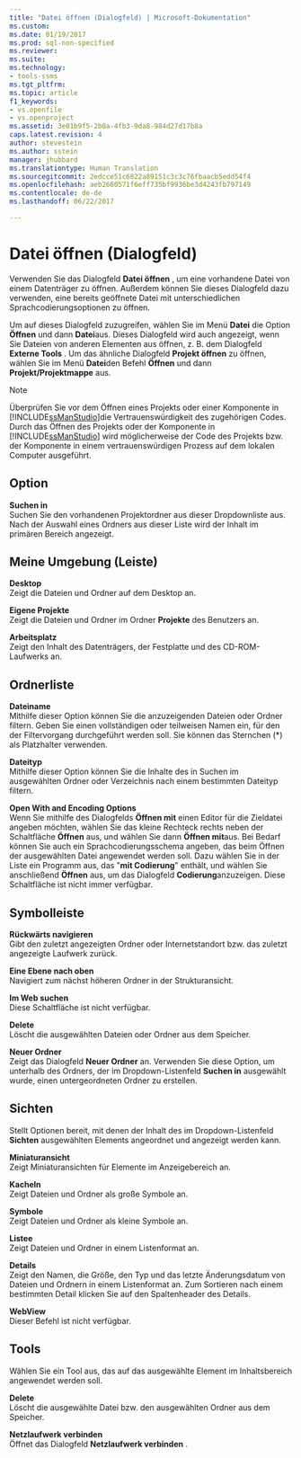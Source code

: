```yaml
---
title: "Datei öffnen (Dialogfeld) | Microsoft-Dokumentation"
ms.custom: 
ms.date: 01/19/2017
ms.prod: sql-non-specified
ms.reviewer: 
ms.suite: 
ms.technology:
- tools-ssms
ms.tgt_pltfrm: 
ms.topic: article
f1_keywords:
- vs.openfile
- vs.openproject
ms.assetid: 3e01b9f5-2b0a-4fb3-9da8-984d27d17b8a
caps.latest.revision: 4
author: stevestein
ms.author: sstein
manager: jhubbard
ms.translationtype: Human Translation
ms.sourcegitcommit: 2edcce51c6822a89151c3c3c76fbaacb5edd54f4
ms.openlocfilehash: aeb2660571f6eff735bf9936be3d4243fb797149
ms.contentlocale: de-de
ms.lasthandoff: 06/22/2017

---
```

# <a name="open-file-dialog-box"></a>Datei öffnen (Dialogfeld)
Verwenden Sie das Dialogfeld **Datei öffnen** , um eine vorhandene Datei von einem Datenträger zu öffnen. Außerdem können Sie dieses Dialogfeld dazu verwenden, eine bereits geöffnete Datei mit unterschiedlichen Sprachcodierungsoptionen zu öffnen.  
  
Um auf dieses Dialogfeld zuzugreifen, wählen Sie im Menü **Datei** die Option **Öffnen** und dann **Datei**aus. Dieses Dialogfeld wird auch angezeigt, wenn Sie Dateien von anderen Elementen aus öffnen, z. B. dem Dialogfeld **Externe Tools** . Um das ähnliche Dialogfeld **Projekt öffnen** zu öffnen, wählen Sie im Menü **Datei**den Befehl **Öffnen** und dann **Projekt/Projektmappe** aus.  
  
> [!NOTE]  
> Überprüfen Sie vor dem Öffnen eines Projekts oder einer Komponente in [!INCLUDE[ssManStudio](../../includes/ssmanstudio_md.md)]die Vertrauenswürdigkeit des zugehörigen Codes. Durch das Öffnen des Projekts oder der Komponente in [!INCLUDE[ssManStudio](../../includes/ssmanstudio_md.md)] wird möglicherweise der Code des Projekts bzw. der Komponente in einem vertrauenswürdigen Prozess auf dem lokalen Computer ausgeführt.  
  
## <a name="option"></a>Option  
**Suchen in**  
Suchen Sie den vorhandenen Projektordner aus dieser Dropdownliste aus. Nach der Auswahl eines Ordners aus dieser Liste wird der Inhalt im primären Bereich angezeigt.  
  
## <a name="my-places-bar"></a>Meine Umgebung (Leiste)  
**Desktop**  
Zeigt die Dateien und Ordner auf dem Desktop an.  
  
**Eigene Projekte**  
Zeigt die Dateien und Ordner im Ordner **Projekte** des Benutzers an.  
  
**Arbeitsplatz**  
Zeigt den Inhalt des Datenträgers, der Festplatte und des CD-ROM-Laufwerks an.  
  
## <a name="folder-list"></a>Ordnerliste  
**Dateiname**  
Mithilfe dieser Option können Sie die anzuzeigenden Dateien oder Ordner filtern. Geben Sie einen vollständigen oder teilweisen Namen ein, für den der Filtervorgang durchgeführt werden soll. Sie können das Sternchen (*) als Platzhalter verwenden.  
  
**Dateityp**  
Mithilfe dieser Option können Sie die Inhalte des in Suchen im ausgewählten Ordner oder Verzeichnis nach einem bestimmten Dateityp filtern.  
  
**Open With and Encoding Options**  
Wenn Sie mithilfe des Dialogfelds **Öffnen mit** einen Editor für die Zieldatei angeben möchten, wählen Sie das kleine Rechteck rechts neben der Schaltfläche **Öffnen** aus, und wählen Sie dann **Öffnen mit**aus. Bei Bedarf können Sie auch ein Sprachcodierungsschema angeben, das beim Öffnen der ausgewählten Datei angewendet werden soll. Dazu wählen Sie in der Liste ein Programm aus, das "**mit Codierung**" enthält, und wählen Sie anschließend **Öffnen** aus, um das Dialogfeld **Codierung**anzuzeigen. Diese Schaltfläche ist nicht immer verfügbar.  
  
## <a name="toolbar"></a>Symbolleiste  
**Rückwärts navigieren**  
Gibt den zuletzt angezeigten Ordner oder Internetstandort bzw. das zuletzt angezeigte Laufwerk zurück.  
  
**Eine Ebene nach oben**  
Navigiert zum nächst höheren Ordner in der Strukturansicht.  
  
**Im Web suchen**  
Diese Schaltfläche ist nicht verfügbar.  
  
**Delete**  
Löscht die ausgewählten Dateien oder Ordner aus dem Speicher.  
  
**Neuer Ordner**  
Zeigt das Dialogfeld **Neuer Ordner** an. Verwenden Sie diese Option, um unterhalb des Ordners, der im Dropdown-Listenfeld **Suchen in** ausgewählt wurde, einen untergeordneten Ordner zu erstellen.  
  
## <a name="views"></a>Sichten  
Stellt Optionen bereit, mit denen der Inhalt des im Dropdown-Listenfeld **Sichten** ausgewählten Elements angeordnet und angezeigt werden kann.  
  
**Miniaturansicht**  
Zeigt Miniaturansichten für Elemente im Anzeigebereich an.  
  
**Kacheln**  
Zeigt Dateien und Ordner als große Symbole an.  
  
**Symbole**  
Zeigt Dateien und Ordner als kleine Symbole an.  
  
**Listee**  
Zeigt Dateien und Ordner in einem Listenformat an.  
  
**Details**  
Zeigt den Namen, die Größe, den Typ und das letzte Änderungsdatum von Dateien und Ordnern in einem Listenformat an. Zum Sortieren nach einem bestimmten Detail klicken Sie auf den Spaltenheader des Details.  
  
**WebView**  
Dieser Befehl ist nicht verfügbar.  
  
## <a name="tools"></a>Tools  
Wählen Sie ein Tool aus, das auf das ausgewählte Element im Inhaltsbereich angewendet werden soll.  
  
**Delete**  
Löscht die ausgewählte Datei bzw. den ausgewählten Ordner aus dem Speicher.  
  
**Netzlaufwerk verbinden**  
Öffnet das Dialogfeld **Netzlaufwerk verbinden** .  
  


